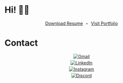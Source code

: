 # Hi! 👋🏻

<p align="center" style="display:flex; flex-direction: row; width: 100%; align-items: center;  justify-content: center; gap: 10px;">
  <a href="https://drive.google.com/drive/folders/1iiyOu9-aqWo85JR8LJTHaQ_8D1HLfO9h" >
  Download Resume
  </a>
  <b>-</b>
  <a href="https://portfolio-marcosreuquen.vercel.app" >
  Visit Portfolio
  </a>
</p>

# Contact

<div align="center" style="display:flex; flex-direction: column; align-items: center; list-style:none !important; gap: 4px; ">

  <a href="mailto:marcosreuquendiaz@gmail.com" target="_blank">
    <img alt="Gmail" src="https://img.shields.io/badge/Gmail-D14836?style=for-the-badge&logo=gmail&logoColor=white" />
  </a>

  <a href="https://www.linkedin.com/in/marcos-reuquen-diaz" target="_blank">
    <img alt="LinkedIn" src="https://img.shields.io/badge/linkedin-%230077B5.svg?&style=for-the-badge&logo=linkedin&logoColor=white" />
  </a>
  
  <a href="https://www.linkedin.com/in/marcos-reuquen-diaz" target="_blank">
    <img alt="Instagram" src="https://img.shields.io/badge/instagram-D14836.svg?&style=for-the-badge&logo=instagram&logoColor=white" />
  </a>
  
  <a href="https://discord.com/invite/marcosreuquen#6569" target="_blank">
    <img alt="Discord" src="https://img.shields.io/badge/discord-7389D8.svg?&style=for-the-badge&logo=discord&logoColor=white" />
  </a>

</div>
